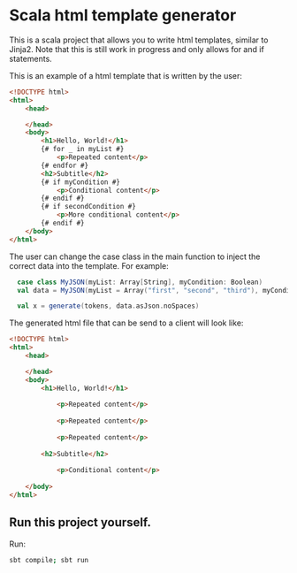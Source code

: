 # Scala html template generator

This is a scala project that allows you to write html templates, similar to Jinja2. Note that this is still work in progress and only allows for and if statements.

This is an example of a html template that is written by the user:
```html
<!DOCTYPE html>
<html>
    <head>

    </head>
    <body>
        <h1>Hello, World!</h1>
        {# for _ in myList #}
            <p>Repeated content</p>
        {# endfor #}
        <h2>Subtitle</h2>
        {# if myCondition #}
            <p>Conditional content</p>
        {# endif #}
        {# if secondCondition #}
            <p>More conditional content</p>
        {# endif #}
    </body>
</html>
```

The user can change the case class in the main function to inject the correct data into the template.
For example:
```scala
  case class MyJSON(myList: Array[String], myCondition: Boolean)
  val data = MyJSON(myList = Array("first", "second", "third"), myCondition = true, secondCondition = false)

  val x = generate(tokens, data.asJson.noSpaces)
```

The generated html file that can be send to a client will look like:
```html
<!DOCTYPE html>
<html>
    <head>

    </head>
    <body>
        <h1>Hello, World!</h1>
        
            <p>Repeated content</p>
        
            <p>Repeated content</p>
        
            <p>Repeated content</p>
        
        <h2>Subtitle</h2>
        
            <p>Conditional content</p>
        
    </body>
</html>
```

## Run this project yourself.
Run:
```bash
sbt compile; sbt run
```